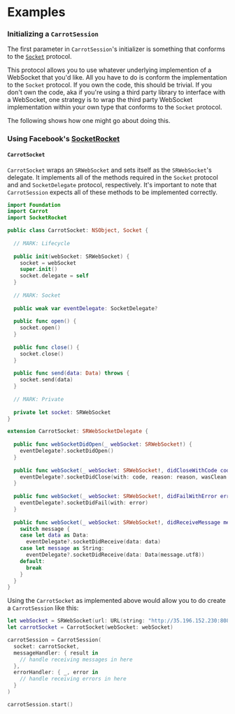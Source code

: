 # Examples

### Initializing a `CarrotSession`

The first parameter in `CarrotSession`'s initializer is something that conforms to the [`Socket`](https://github.com/carrot-ar/carrot-ios/blob/master/Carrot/Networking/Socket.swift) protocol.

This protocol allows you to use whatever underlying implemention of a WebSocket that you'd like. All you have to do is conform the implementation to the `Socket` protocol. If you own the code, this should be trivial. If you don't own the code, aka if you're using a third party library to interface with a WebSocket, one strategy is to wrap the third party WebSocket implementation within your own type that conforms to the `Socket` protocol.

The following shows how one might go about doing this.

### Using Facebook's [SocketRocket](https://github.com/facebook/SocketRocket)

#### `CarrotSocket`

`CarrotSocket` wraps an `SRWebSocket` and sets itself as the `SRWebSocket`'s delegate. It implements all of the methods required in the `Socket` protocol and and `SocketDelegate` protocol, respectively. It's important to note that `CarrotSession` expects all of these methods to be implemented correctly.

```swift
import Foundation
import Carrot
import SocketRocket

public class CarrotSocket: NSObject, Socket {
  
  // MARK: Lifecycle
  
  public init(webSocket: SRWebSocket) {
    socket = webSocket
    super.init()
    socket.delegate = self
  }
  
  // MARK: Socket
  
  public weak var eventDelegate: SocketDelegate?
  
  public func open() {
    socket.open()
  }
  
  public func close() {
    socket.close()
  }
  
  public func send(data: Data) throws {
    socket.send(data)
  }
  
  // MARK: Private
  
  private let socket: SRWebSocket
}

extension CarrotSocket: SRWebSocketDelegate {
  
  public func webSocketDidOpen(_ webSocket: SRWebSocket!) {
    eventDelegate?.socketDidOpen()
  }
  
  public func webSocket(_ webSocket: SRWebSocket!, didCloseWithCode code: Int, reason: String!, wasClean: Bool) {
    eventDelegate?.socketDidClose(with: code, reason: reason, wasClean: wasClean)
  }
  
  public func webSocket(_ webSocket: SRWebSocket!, didFailWithError error: Error!) {
    eventDelegate?.socketDidFail(with: error)
  }
  
  public func webSocket(_ webSocket: SRWebSocket!, didReceiveMessage message: Any!) {
    switch message {
    case let data as Data:
      eventDelegate?.socketDidReceive(data: data)
    case let message as String:
      eventDelegate?.socketDidReceive(data: Data(message.utf8))
    default:
      break
    }
  }
}
```

Using the `CarrotSocket` as implemented above would allow you to do create a `CarrotSession` like this:

```swift
let webSocket = SRWebSocket(url: URL(string: "http://35.196.152.230:8080/ws")!)!
let carrotSocket = CarrotSocket(webSocket: webSocket)

carrotSession = CarrotSession(
  socket: carrotSocket,
  messageHandler: { result in 
    // handle receiving messages in here
  },
  errorHandler: { _, error in
    // handle receiving errors in here
  }
)

carrotSession.start()
```
